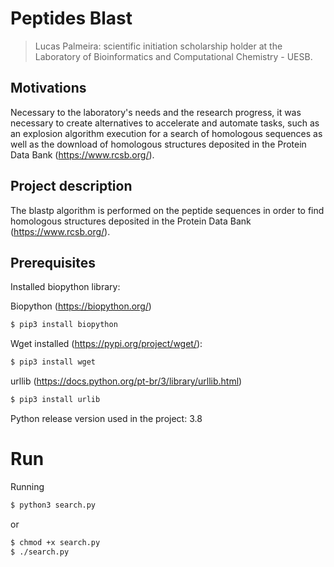 # Peptides Blast

> Lucas Palmeira: scientific initiation scholarship holder at the Laboratory of Bioinformatics and Computational Chemistry - UESB.

## Motivations

Necessary to the laboratory's needs and the research progress, it was necessary to create alternatives to accelerate and automate tasks, such as an explosion algorithm execution for a search of homologous sequences as well as the download of homologous structures deposited in the Protein Data Bank (https://www.rcsb.org/).

## Project description

The blastp algorithm is performed on the peptide sequences in order to find homologous structures deposited in the Protein Data Bank (https://www.rcsb.org/).

## Prerequisites

Installed biopython library:

Biopython (https://biopython.org/)

```bash
$ pip3 install biopython
```

Wget installed (https://pypi.org/project/wget/):

```bash
$ pip3 install wget
```
urllib (https://docs.python.org/pt-br/3/library/urllib.html)

```bash
$ pip3 install urlib
```

Python release version used in the project: 3.8

# Run

Running

```bash
$ python3 search.py 
```

or

```bash
$ chmod +x search.py
$ ./search.py
```